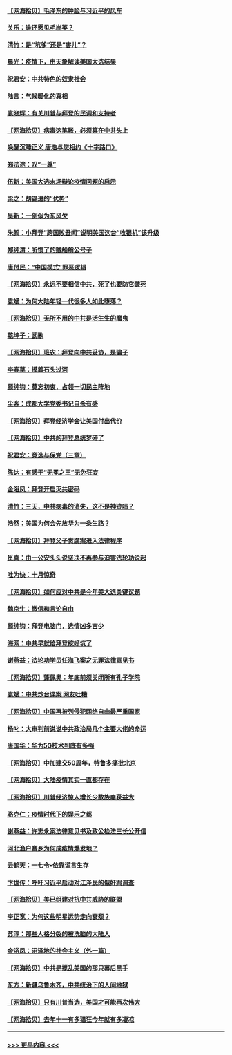 #### [【网海拾贝】毛泽东的肿脸与习近平的风车](../pages/nsc993/n12504537.md?t=10280451) 
#### [关乐：谁还愿见毛岸英？](../pages/nsc993/n12503866.md?t=10280451) 
#### [清竹：是“坑爹”还是“害儿”？](../pages/nsc993/n12503034.md?t=10280451) 
#### [晨光：疫情下，由天象解读美国大选结果](../pages/nsc993/n12502536.md?t=10280451) 
#### [祝君安：中共特色的奴隶社会](../pages/nsc993/n12501529.md?t=10280451) 
#### [陆言：气候暖化的真相](../pages/nsc993/n12501183.md?t=10280451) 
#### [袁晓辉：有关川普与拜登的民调和支持者](../pages/nsc993/n12500433.md?t=10280451) 
#### [【网海拾贝】病毒这笔账，必须算在中共头上](../pages/nsc993/n12500320.md?t=10280451) 
#### [唤醒沉睡正义 唐浩与您相约《十字路口》](../pages/nsc993/n12497980.md?t=10280451) 
#### [郑法途：叹“一尊”](../pages/nsc993/n12498837.md?t=10280451) 
#### [伍新：美国大选末场辩论疫情问题的启示](../pages/nsc993/n12498829.md?t=10280451) 
#### [梁之：胡锡进的“优势”](../pages/nsc993/n12498780.md?t=10280451) 
#### [吴新：一剑似为东风欠](../pages/nsc993/n12498772.md?t=10280451) 
#### [朱颜：小拜登“跨国败丑闻”说明美国这台“收银机”该升级](../pages/nsc993/n12498731.md?t=10280451) 
#### [郑纯清：听惯了的贼船艄公号子](../pages/nsc993/n12498721.md?t=10280451) 
#### [唐付民：“中国模式”罪恶逻辑](../pages/nsc993/n12498310.md?t=10280451) 
#### [【网海拾贝】永远不要相信中共，死了也要防它装死](../pages/nsc993/n12498162.md?t=10280451) 
#### [袁斌：为何大陆年轻一代很多人如此堕落？](../pages/nsc993/n12495696.md?t=10280451) 
#### [【网海拾贝】无所不用的中共是活生生的魔鬼](../pages/nsc993/n12495621.md?t=10280451) 
#### [乾坤子：武歌](../pages/nsc993/n12493391.md?t=10280451) 
#### [【网海拾贝】班农：拜登向中共妥协，是骗子](../pages/nsc993/n12492877.md?t=10280451) 
#### [李春草：摸着石头过河](../pages/nsc993/n12491121.md?t=10280451) 
#### [颜纯钩：莫忘初衷，占领一切民主阵地](../pages/nsc993/n12490965.md?t=10280451) 
#### [尘客：成都大学党委书记自杀有感](../pages/nsc993/n12490950.md?t=10280451) 
#### [【网海拾贝】拜登经济学会让美国付出代价](../pages/nsc993/n12489662.md?t=10280451) 
#### [【网海拾贝】中共的拜登总统梦碎了](../pages/nsc993/n12487896.md?t=10280451) 
#### [祝君安：竞选与保党（三章）](../pages/nsc993/n12487258.md?t=10280451) 
#### [陈达：有感于“无冕之王”无免狂妄](../pages/nsc993/n12485133.md?t=10280451) 
#### [金浴凤：拜登开启灭共密码](../pages/nsc993/n12485125.md?t=10280451) 
#### [清竹：三天，中共病毒的消失，这不是神迹吗？](../pages/nsc993/n12485027.md?t=10280451) 
#### [浩然：美国为何会先放华为一条生路？](../pages/nsc993/n12484997.md?t=10280451) 
#### [【网海拾贝】拜登父子贪腐案进入法律程序](../pages/nsc993/n12484957.md?t=10280451) 
#### [觅真：由一公安头头说坚决不再参与迫害法轮功说起](../pages/nsc993/n12484212.md?t=10280451) 
#### [吐为快：十月惊奇](../pages/nsc993/n12484172.md?t=10280451) 
#### [【网海拾贝】如何应对中共是今年美大选关键议题](../pages/nsc993/n12483755.md?t=10280451) 
#### [魏京生：微信和言论自由](../pages/nsc993/n12483372.md?t=10280451) 
#### [颜纯钩：拜登电脑门，选情凶多吉少](../pages/nsc993/n12482666.md?t=10280451) 
#### [海网：中共早就给拜登挖好坑了](../pages/nsc993/n12482660.md?t=10280451) 
#### [谢燕益：法轮功学员任海飞案之无罪法律意见书](../pages/nsc993/n12482512.md?t=10280451) 
#### [【网海拾贝】蓬佩奥：年底前须关闭所有孔子学院](../pages/nsc993/n12482443.md?t=10280451) 
#### [袁斌：中共炒台谍案 网友吐糟](../pages/nsc993/n12481564.md?t=10280451) 
#### [【网海拾贝】中国再被列侵犯网络自由最严重国家](../pages/nsc993/n12479643.md?t=10280451) 
#### [杨叱：大审判前说说中共政治局几个主要大佬的命运](../pages/nsc993/n12477527.md?t=10280451) 
#### [唐国华：华为5G技术到底有多强](../pages/nsc993/n12477483.md?t=10280451) 
#### [【网海拾贝】中加建交50周年，特鲁多痛批北京](../pages/nsc993/n12476892.md?t=10280451) 
#### [【网海拾贝】大陆疫情其实一直都存在](../pages/nsc993/n12473948.md?t=10280451) 
#### [【网海拾贝】川普经济惊人增长少数族裔获益大](../pages/nsc993/n12471565.md?t=10280451) 
#### [骆克仁：疫情时代下的娱乐之都](../pages/nsc993/n12471312.md?t=10280451) 
#### [谢燕益：许志永案法律意见书及致公检法三长公开信](../pages/nsc993/n12470870.md?t=10280451) 
#### [河北渔户寨乡为何成疫情爆发地？](../pages/nsc993/n12464936.md?t=10280451) 
#### [云鹤天：一七令▪依靠谎言生存](../pages/nsc993/n12470034.md?t=10280451) 
#### [卞世传：呼吁习近平启动对江泽民的俄奸案调查](../pages/nsc993/n12469722.md?t=10280451) 
#### [【网海拾贝】美已组建对抗中共威胁的联盟](../pages/nsc993/n12469018.md?t=10280451) 
#### [李正宽：为何这些明星运势走向衰颓？](../pages/nsc993/n12468730.md?t=10280451) 
#### [苏淳：那些人格分裂的被洗脑的大陆人](../pages/nsc993/n12467858.md?t=10280451) 
#### [金浴凤：沼泽地的社会主义（外一篇）](../pages/nsc993/n12467792.md?t=10280451) 
#### [【网海拾贝】中共是搅乱美国的那只幕后黑手](../pages/nsc993/n12467700.md?t=10280451) 
#### [东方：新疆乌鲁木齐，中共统治下的人间地狱](../pages/nsc993/n12466075.md?t=10280451) 
#### [【网海拾贝】只有川普当选，美国才可能再次伟大](../pages/nsc993/n12466013.md?t=10280451) 
#### [【网海拾贝】去年十一有多猖狂今年就有多凄凉](../pages/nsc993/n12463649.md?t=10280451) 

----
#### [ >>> 更早内容 <<< ](../indexes/nsc993-earlier.md)
